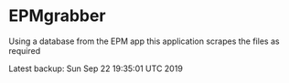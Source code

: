 # EPMgrabber
Using a database from the EPM app this application scrapes the files as required


Latest backup: Sun Sep 22 19:35:01 UTC 2019
